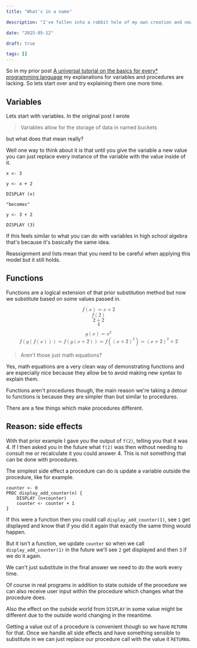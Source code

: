 ```yaml
---
title: "What's in a name"

description: "I've fallen into a rabbit hole of my own creation and now I need to explain the fundamentals of programming until I think my explanations are satisfactory."

date: "2025-05-12"

draft: true

tags: []
---
```


So in my prior post [A universal tutorial on the basics for every* programming language](/posts/universal_proc_tut/) my explanations for variables and procedures are lacking.
So lets start over and try explaining them one more time.

## Variables

Lets start with variables.
In the original post I wrote

> Variables allow for the storage of data in named buckets

but what does that mean really?

Well one way to think about it is that until you give the variable a new value you can just replace every instance of the variable with the value inside of it.

```
x <- 3

y <- x + 2

DISPLAY (x)

"becomes"

y <- 3 + 2

DISPLAY (3)
```

If this feels similar to what you can do with variables in high school algebra that's because it's basically the same idea.

Reassignment and lists mean that you need to be careful when applying this model but it still holds.

## Functions

Functions are a logical extension of that prior substitution method but now we substitute based on some values passed in.

<p><math display="block" xmlns="http://www.w3.org/1998/Math/MathML"><semantics><mrow><mi>f</mi><mrow><mo stretchy="true" form="prefix">(</mo><mi>x</mi><mo stretchy="true" form="postfix">)</mo></mrow><mo>=</mo><mi>x</mi><mo>+</mo><mn>2</mn></mrow><annotation encoding="application/x-tex">f(x) = x+2</annotation></semantics></math><math display="block" xmlns="http://www.w3.org/1998/Math/MathML"><semantics><mrow><mi>f</mi><mrow><mo stretchy="true" form="prefix">(</mo><mn>2</mn><mo stretchy="true" form="postfix">)</mo></mrow></mrow><annotation encoding="application/x-tex">f(2)</annotation></semantics></math><math display="block" xmlns="http://www.w3.org/1998/Math/MathML"><semantics><mrow><mn>2</mn><mo>+</mo><mn>2</mn></mrow><annotation encoding="application/x-tex">2+2</annotation></semantics></math><math display="block" xmlns="http://www.w3.org/1998/Math/MathML"><semantics><mn>4</mn><annotation encoding="application/x-tex">4</annotation></semantics></math></p><p><math display="block" xmlns="http://www.w3.org/1998/Math/MathML"><semantics><mrow><mi>g</mi><mrow><mo stretchy="true" form="prefix">(</mo><mi>x</mi><mo stretchy="true" form="postfix">)</mo></mrow><mo>=</mo><msup><mi>x</mi><mn>2</mn></msup></mrow><annotation encoding="application/x-tex">g(x)=x^2</annotation></semantics></math><math display="block" xmlns="http://www.w3.org/1998/Math/MathML"><semantics><mrow><mi>f</mi><mrow><mo stretchy="true" form="prefix">(</mo><mi>g</mi><mrow><mo stretchy="true" form="prefix">(</mo><mi>f</mi><mrow><mo stretchy="true" form="prefix">(</mo><mi>x</mi><mo stretchy="true" form="postfix">)</mo></mrow><mo stretchy="true" form="postfix">)</mo></mrow><mo stretchy="true" form="postfix">)</mo></mrow><mo>=</mo><mi>f</mi><mrow><mo stretchy="true" form="prefix">(</mo><mi>g</mi><mrow><mo stretchy="true" form="prefix">(</mo><mi>x</mi><mo>+</mo><mn>2</mn><mo stretchy="true" form="postfix">)</mo></mrow><mo stretchy="true" form="postfix">)</mo></mrow><mo>=</mo><mi>f</mi><mrow><mo stretchy="true" form="prefix">(</mo><msup><mrow><mo stretchy="true" form="prefix">(</mo><mi>x</mi><mo>+</mo><mn>2</mn><mo stretchy="true" form="postfix">)</mo></mrow><mn>2</mn></msup><mo stretchy="true" form="postfix">)</mo></mrow><mo>=</mo><msup><mrow><mo stretchy="true" form="prefix">(</mo><mi>x</mi><mo>+</mo><mn>2</mn><mo stretchy="true" form="postfix">)</mo></mrow><mn>2</mn></msup><mo>+</mo><mn>2</mn></mrow><annotation encoding="application/x-tex">f(g(f(x))) = f(g(x+2)) = f((x+2)^2) = (x+2)^2+2</annotation></semantics></math></p>

> Aren't those just math equations?

Yes, math equations are a very clean way of demonstrating functions and are especially nice because they allow be to avoid making new syntax to explain them.

Functions aren't procedures though, the main reason we're taking a detour to functions is because they are simpler than but similar to procedures.

There are a few things which make procedures different.

## Reason: side effects

With that prior example I gave you the output of `f(2)`, telling you that it was 4.
If I then asked you in the future what `f(2)` was then without needing to consult me or recalculate it you could answer 4.
This is not something that can be done with procedures.

The simplest side effect a procedure can do is update a variable outside the procedure, like for example.

```
counter <- 0
PROC display_add_counter(n) {
    DISPLAY (n+counter)
    counter <- counter + 1
}
```

If this were a function then you could call `display_add_counter(1)`, see `1` get displayed and know that if you did it again that exactly the same thing would happen.

But it isn't a function, we update `counter` so when we call `display_add_counter(1)` in the future we'll see `2` get displayed and then `3` if we do it again.

We can't just substitute in the final answer we need to do the work every time.

Of course in real programs in addition to state outside of the procedure we can also receive user input within the procedure which changes what the procedure does.

Also the effect on the outside world from `DISPLAY` in some value might be different due to the outside world changing in the meantime.

Getting a value out of a procedure is convenient though so we have `RETURN` for that.
Once we handle all side effects and have something sensible to substitute in we can just replace our procedure call with the value it `RETURN`s.

